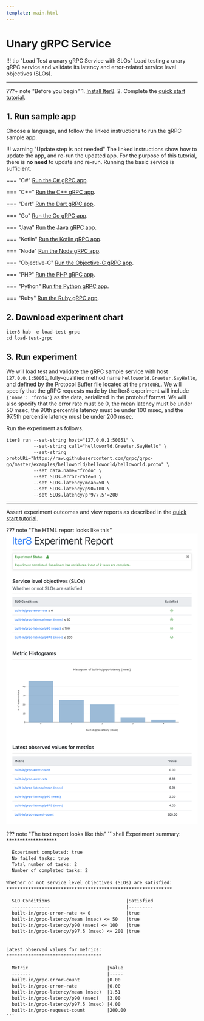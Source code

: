 ```yaml
---
template: main.html
---
```


# Unary gRPC Service

!!! tip "Load Test a unary gRPC Service with SLOs"
    Load testing a unary gRPC service and validate its latency and error-related service level objectives (SLOs). 
    
***

???+ note "Before you begin"
    1. [Install Iter8](../../getting-started/install.md).
    2. Complete the [quick start tutorial](../../getting-started/your-first-experiment.md).

## 1. Run sample app
Choose a language, and follow the linked instructions to run the gRPC sample app. 

!!! warning "Update step is not needed" 
    The linked instructions show how to update the app, and re-run the updated app. For the purpose of this tutorial, there is **no need** to update and re-run. Running the basic service is sufficient.

=== "C#"
    [Run the C# gRPC app](https://grpc.io/docs/languages/csharp/quickstart/#run-a-grpc-application).

=== "C++"
    [Run the C++ gRPC app](https://grpc.io/docs/languages/cpp/quickstart/#try-it).

=== "Dart"
    [Run the Dart gRPC app](https://grpc.io/docs/languages/dart/quickstart/#run-the-example).

=== "Go"
    [Run the Go gRPC app](https://grpc.io/docs/languages/go/quickstart/#run-the-example).

=== "Java"
    [Run the Java gRPC app](https://grpc.io/docs/languages/java/quickstart/#run-the-example).

=== "Kotlin"
    [Run the Kotlin gRPC app](https://grpc.io/docs/languages/kotlin/quickstart/#run-the-example).

=== "Node"
    [Run the Node gRPC app](https://grpc.io/docs/languages/node/quickstart/#run-a-grpc-application).

=== "Objective-C"
    [Run the Objective-C gRPC app](https://grpc.io/docs/languages/objective-c/quickstart/#run-the-server).

=== "PHP"
    [Run the PHP gRPC app](https://grpc.io/docs/languages/php/quickstart/#run-the-example).

=== "Python"
    [Run the Python gRPC app](https://grpc.io/docs/languages/python/quickstart/#run-a-grpc-application).

=== "Ruby"
    [Run the Ruby gRPC app](https://grpc.io/docs/languages/ruby/quickstart/#run-a-grpc-application).


## 2. Download experiment chart
```shell
iter8 hub -e load-test-grpc
cd load-test-grpc
```

## 3. Run experiment
We will load test and validate the gRPC sample service with host `127.0.0.1:50051`, fully-qualified method name `helloworld.Greeter.SayHello`, and defined by the Protocol Buffer file located at the `protoURL`. We will specify that the gRPC requests made by the Iter8 experiment will include `{'name': 'frodo'}` as the data, serialized in the protobuf format. We will also specify that the error rate must be 0, the mean latency must be under 50 msec, the 90th percentile latency must be under 100 msec, and the 97.5th percentile latency must be under 200 msec.

Run the experiment as follows.

```shell
iter8 run --set-string host="127.0.0.1:50051" \
          --set-string call="helloworld.Greeter.SayHello" \
          --set-string protoURL="https://raw.githubusercontent.com/grpc/grpc-go/master/examples/helloworld/helloworld/helloworld.proto" \
          --set data.name="frodo" \
          --set SLOs.error-rate=0 \
          --set SLOs.latency/mean=50 \
          --set SLOs.latency/p90=100 \
          --set SLOs.latency/p'97\.5'=200
```

***

Assert experiment outcomes and view reports as described in the [quick start tutorial](../../getting-started/your-first-experiment.md).

??? note "The HTML report looks like this"
    ![HTML report](images/iter8.report.png)

??? note "The text report looks like this"
    ```shell
    Experiment summary:
    *******************

      Experiment completed: true
      No failed tasks: true
      Total number of tasks: 2
      Number of completed tasks: 2

    Whether or not service level objectives (SLOs) are satisfied:
    *************************************************************

      SLO Conditions                            |Satisfied
      --------------                            |---------
      built-in/grpc-error-rate <= 0             |true
      built-in/grpc-latency/mean (msec) <= 50   |true
      built-in/grpc-latency/p90 (msec) <= 100   |true
      built-in/grpc-latency/p97.5 (msec) <= 200 |true
      

    Latest observed values for metrics:
    ***********************************

      Metric                             |value
      -------                            |-----
      built-in/grpc-error-count          |0.00
      built-in/grpc-error-rate           |0.00
      built-in/grpc-latency/mean (msec)  |1.51
      built-in/grpc-latency/p90 (msec)   |3.00
      built-in/grpc-latency/p97.5 (msec) |4.00
      built-in/grpc-request-count        |200.00    
    ```